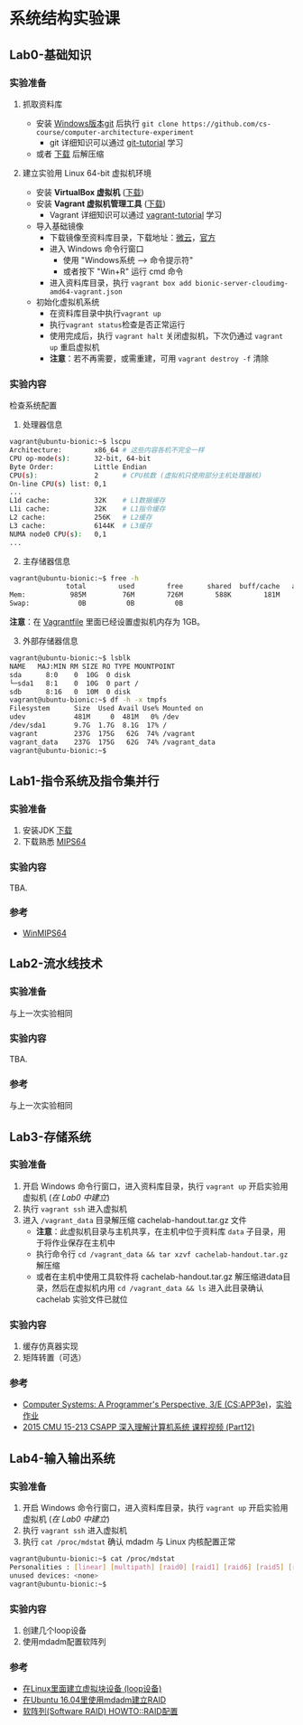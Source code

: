 # 系统结构实验课

## Lab0-基础知识

### 实验准备

1. 抓取资料库
    - 安装 [Windows版本git](https://gitforwindows.org/) 后执行 `git clone https://github.com/cs-course/computer-architecture-experiment`
      - git 详细知识可以通过 [git-tutorial](https://github.com/cs-course/git-tutorial) 学习
    - 或者 [下载](https://github.com/cs-course/computer-architecture-experiment/archive/master.zip) 后解压缩

2. 建立实验用 Linux 64-bit 虚拟机环境
    - 安装 **VirtualBox 虚拟机** ([下载](https://www.virtualbox.org/wiki/Downloads))
    - 安装 **Vagrant 虚拟机管理工具** ([下载](https://www.vagrantup.com/downloads.html))
      - Vagrant 详细知识可以通过 [vagrant-tutorial](https://github.com/cs-course/vagrant-tutorial) 学习
    - 导入基础镜像
      - 下载镜像至资料库目录，下载地址：[微云](https://share.weiyun.com/5zo2M2m)，[官方](http://cloud-images.ubuntu.com/bionic/current/bionic-server-cloudimg-amd64-vagrant.box)
      - 进入 Windows 命令行窗口
        - 使用 "Windows系统 --> 命令提示符"
        - 或者按下 "Win+R" 运行 cmd 命令
      - 进入资料库目录，执行 `vagrant box add bionic-server-cloudimg-amd64-vagrant.json`
    - 初始化虚拟机系统
      - 在资料库目录中执行`vagrant up`
      - 执行`vagrant status`检查是否正常运行
      - 使用完成后，执行 `vagrant halt` 关闭虚拟机，下次仍通过 `vagrant up` 重启虚拟机
      - **注意**：若不再需要，或需重建，可用 `vagrant destroy -f` 清除

### 实验内容

检查系统配置

1. 处理器信息

```bash
vagrant@ubuntu-bionic:~$ lscpu
Architecture:        x86_64 # 这些内容各机不完全一样
CPU op-mode(s):      32-bit, 64-bit
Byte Order:          Little Endian
CPU(s):              2      # CPU核数 (虚拟机只使用部分主机处理器核)
On-line CPU(s) list: 0,1
...
L1d cache:           32K    # L1数据缓存
L1i cache:           32K    # L1指令缓存
L2 cache:            256K   # L2缓存
L3 cache:            6144K  # L3缓存
NUMA node0 CPU(s):   0,1
...
```

2. 主存储器信息

```bash
vagrant@ubuntu-bionic:~$ free -h
              total        used        free      shared  buff/cache   available
Mem:           985M         76M        726M        588K        181M        771M
Swap:            0B          0B          0B
```

**注意**：在 [Vagrantfile](./Vagrantfile) 里面已经设置虚拟机内存为 1GB。

3. 外部存储器信息

```bash
vagrant@ubuntu-bionic:~$ lsblk
NAME   MAJ:MIN RM SIZE RO TYPE MOUNTPOINT
sda      8:0    0  10G  0 disk
└─sda1   8:1    0  10G  0 part /
sdb      8:16   0  10M  0 disk
vagrant@ubuntu-bionic:~$ df -h -x tmpfs
Filesystem      Size  Used Avail Use% Mounted on
udev            481M     0  481M   0% /dev
/dev/sda1       9.7G  1.7G  8.1G  17% /
vagrant         237G  175G   62G  74% /vagrant
vagrant_data    237G  175G   62G  74% /vagrant_data
vagrant@ubuntu-bionic:~$
```

## Lab1-指令系统及指令集并行

### 实验准备

1. 安装JDK [下载](https://www.oracle.com/technetwork/java/javase/overview/index.html)
2. 下载熟悉 [MIPS64](https://www.edumips.org/)

### 实验内容

TBA.

### 参考

- [WinMIPS64](http://indigo.ie/~mscott/)

## Lab2-流水线技术

### 实验准备

与上一次实验相同

### 实验内容

TBA.

### 参考

与上一次实验相同

## Lab3-存储系统

### 实验准备

1. 开启 Windows 命令行窗口，进入资料库目录，执行 `vagrant up` 开启实验用虚拟机 (*在 Lab0 中建立*)
2. 执行 `vagrant ssh` 进入虚拟机
3. 进入 `/vagrant_data` 目录解压缩 cachelab-handout.tar.gz 文件
   - **注意**：此虚拟机目录与主机共享，在主机中位于资料库 `data` 子目录，用于将作业保存在主机中
   - 执行命令行 `cd /vagrant_data && tar xzvf cachelab-handout.tar.gz` 解压缩
   - 或者在主机中使用工具软件将 cachelab-handout.tar.gz 解压缩进data目录，然后在虚拟机内用 `cd /vagrant_data && ls` 进入此目录确认 cachelab 实验文件已就位

### 实验内容

1. 缓存仿真器实现
2. 矩阵转置（可选）

### 参考

  - [Computer Systems: A Programmer's Perspective, 3/E (CS:APP3e)](http://www.csapp.cs.cmu.edu/)，[实验作业](http://csapp.cs.cmu.edu/3e/labs.html)
  - [2015 CMU 15-213 CSAPP 深入理解计算机系统 课程视频 (Part12)](https://www.bilibili.com/video/BV1iW411d7hd?p=12)

## Lab4-输入输出系统

### 实验准备

1. 开启 Windows 命令行窗口，进入资料库目录，执行 `vagrant up` 开启实验用虚拟机 (*在 Lab0 中建立*)
2. 执行 `vagrant ssh` 进入虚拟机
3. 执行 `cat /proc/mdstat` 确认 mdadm 与 Linux 内核配置正常

```bash
vagrant@ubuntu-bionic:~$ cat /proc/mdstat
Personalities : [linear] [multipath] [raid0] [raid1] [raid6] [raid5] [raid4] [raid10]
unused devices: <none>
vagrant@ubuntu-bionic:~$
```

### 实验内容

1. 创建几个loop设备
2. 使用mdadm配置软阵列

### 参考

  - [在Linux里面建立虚拟块设备 (loop设备)](https://www.thegeekdiary.com/how-to-create-virtual-block-device-loop-device-filesystem-in-linux)
  - [在Ubuntu 16.04里使用mdadm建立RAID](https://www.digitalocean.com/community/tutorials/how-to-create-raid-arrays-with-mdadm-on-ubuntu-16-04)
  - [软阵列(Software RAID) HOWTO::RAID配置](https://raid.wiki.kernel.org/index.php/RAID_setup)

